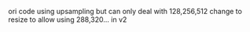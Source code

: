 ori code using upsampling but can only deal with 128,256,512 change to resize to allow using 288,320... in v2  
